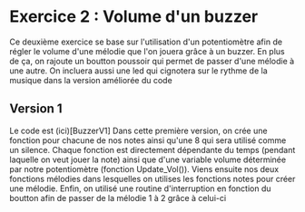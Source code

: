 # Exercice 2 : Volume d'un buzzer
Ce deuxième exercice se base sur l'utilisation d'un potentiomètre afin de régler le volume d'une mélodie que l'on jouera grâce à un buzzer. En plus de ça, on rajoute un boutton poussoir qui permet de passer d'une mélodie à une autre. On incluera aussi une led qui cignotera sur le rythme de la musique dans la version améliorée du code

## Version 1
Le code est (ici)[BuzzerV1]
Dans cette première version, on crée une fonction pour chacune de nos notes ainsi qu'une 8 qui sera utilisé comme un silence. Chaque fonction est directement dépendante du temps (pendant laquelle on veut jouer la note) ainsi que d'une variable volume déterminée par notre potentiomètre (fonction Update_Vol()). 
Viens ensuite nos deux fonctions mélodies dans lesquelles on utilises les fonctions notes pour créer une mélodie. Enfin, on utilisé une routine d'interruption en fonction du boutton afin de passer de la mélodie 1 à 2 grâce à celui-ci 
